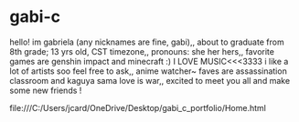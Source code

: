 # gabi-c 
hello! im gabriela (any nicknames are fine, gabi),,
about to graduate from 8th grade; 13 yrs old, CST timezone,,
pronouns: she her hers,,
favorite games are genshin impact and minecraft :)
I LOVE MUSIC<<<3333 i like a lot of artists soo feel free to ask,,
anime watcher~ faves are assassination classroom and kaguya sama love is war,,
excited to meet you all and make some new friends !

file:///C:/Users/jcard/OneDrive/Desktop/gabi_c_portfolio/Home.html

